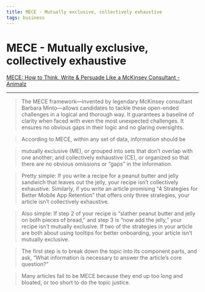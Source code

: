 ```yaml
---
title: MECE - Mutually exclusive, collectively exhaustive
tags: business
---
```


# MECE - Mutually exclusive, collectively exhaustive

[MECE: How to Think, Write & Persuade Like a McKinsey Consultant - Animalz](https://www.animalz.co/blog/mece-mutually-exclusive-collectively-exhaustive/)

---

> The MECE framework—invented by legendary McKinsey consultant Barbara Minto—allows candidates to tackle these open-ended challenges in a logical and thorough way. It guarantees a baseline of clarity when faced with even the most unexpected challenges. It ensures no obvious gaps in their logic and no glaring oversights.

> According to MECE, within any set of data, information should be
  
> mutually exclusive (ME), or grouped into sets that don’t overlap with one another; and collectively exhaustive (CE), or organized so that there are no obvious omissions or “gaps” in the information.
  
> Pretty simple: If you write a recipe for a peanut butter and jelly sandwich that leaves out the jelly, your recipe isn’t collectively exhaustive. Similarly, if you write an article promising “4 Strategies for Better Mobile App Retention” that offers only three strategies, your article isn’t collectively exhaustive.

> Also simple: If step 2 of your recipe is “slather peanut butter and jelly on both pieces of bread,” and step 3 is “now add the jelly,” your recipe isn’t mutually exclusive. If two of the strategies in your article are both about using tooltips for better onboarding, your article isn’t mutually exclusive.

> The first step is to break down the topic into its component parts, and ask, “What information is necessary to answer the article’s core question?”

> Many articles fail to be MECE because they end up too long and bloated, or too short to do the topic justice.
